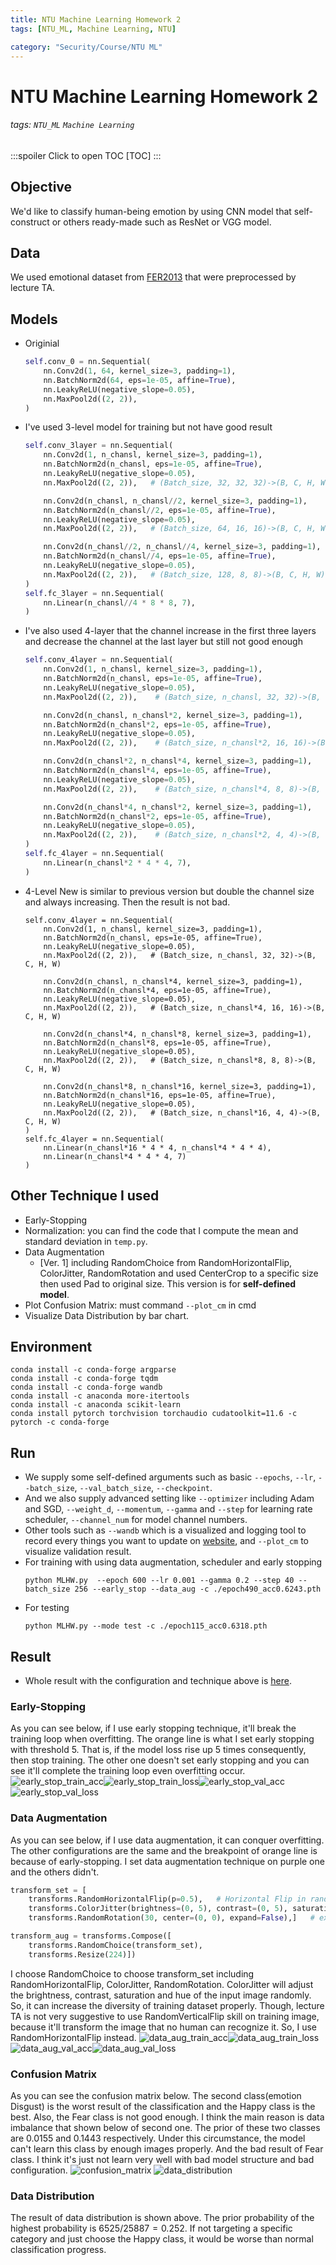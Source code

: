 ```yaml
---
title: NTU Machine Learning Homework 2
tags: [NTU_ML, Machine Learning, NTU]

category: "Security/Course/NTU ML"
---
```


# NTU Machine Learning Homework 2
<!-- more -->
###### tags: `NTU_ML` `Machine Learning`
:::spoiler Click to open TOC
[TOC]
:::

## Objective
We'd like to classify human-being emotion by using CNN model that self-construct or others ready-made such as ResNet or VGG model.

## Data
We used emotional dataset from [FER2013](https://www.kaggle.com/datasets/msambare/fer2013?datasetId=786787&sortBy=dateRun&tab=profile) that were preprocessed by lecture TA.

## Models
* Originial
    ```python
    self.conv_0 = nn.Sequential(
        nn.Conv2d(1, 64, kernel_size=3, padding=1),
        nn.BatchNorm2d(64, eps=1e-05, affine=True),
        nn.LeakyReLU(negative_slope=0.05),
        nn.MaxPool2d((2, 2)),
    )
    ```
* I've used 3-level model for training but not have good result
    ```python
    self.conv_3layer = nn.Sequential(
        nn.Conv2d(1, n_chansl, kernel_size=3, padding=1),
        nn.BatchNorm2d(n_chansl, eps=1e-05, affine=True),
        nn.LeakyReLU(negative_slope=0.05),
        nn.MaxPool2d((2, 2)),   # (Batch_size, 32, 32, 32)->(B, C, H, W)

        nn.Conv2d(n_chansl, n_chansl//2, kernel_size=3, padding=1),
        nn.BatchNorm2d(n_chansl//2, eps=1e-05, affine=True),
        nn.LeakyReLU(negative_slope=0.05),
        nn.MaxPool2d((2, 2)),   # (Batch_size, 64, 16, 16)->(B, C, H, W)

        nn.Conv2d(n_chansl//2, n_chansl//4, kernel_size=3, padding=1),
        nn.BatchNorm2d(n_chansl//4, eps=1e-05, affine=True),
        nn.LeakyReLU(negative_slope=0.05),
        nn.MaxPool2d((2, 2)),   # (Batch_size, 128, 8, 8)->(B, C, H, W)
    )
    self.fc_3layer = nn.Sequential(
        nn.Linear(n_chansl//4 * 8 * 8, 7),
    )
    ```
* I've also used 4-layer that the channel increase in the first three layers and decrease the channel at the last layer but still not good enough
    ```python
    self.conv_4layer = nn.Sequential(
        nn.Conv2d(1, n_chansl, kernel_size=3, padding=1),
        nn.BatchNorm2d(n_chansl, eps=1e-05, affine=True),
        nn.LeakyReLU(negative_slope=0.05),
        nn.MaxPool2d((2, 2)),    # (Batch_size, n_chansl, 32, 32)->(B, C, H, W)

        nn.Conv2d(n_chansl, n_chansl*2, kernel_size=3, padding=1),
        nn.BatchNorm2d(n_chansl*2, eps=1e-05, affine=True),
        nn.LeakyReLU(negative_slope=0.05),
        nn.MaxPool2d((2, 2)),    # (Batch_size, n_chansl*2, 16, 16)->(B, C, H, W)

        nn.Conv2d(n_chansl*2, n_chansl*4, kernel_size=3, padding=1),
        nn.BatchNorm2d(n_chansl*4, eps=1e-05, affine=True),
        nn.LeakyReLU(negative_slope=0.05),
        nn.MaxPool2d((2, 2)),    # (Batch_size, n_chansl*4, 8, 8)->(B, C, H, W)

        nn.Conv2d(n_chansl*4, n_chansl*2, kernel_size=3, padding=1),
        nn.BatchNorm2d(n_chansl*2, eps=1e-05, affine=True),
        nn.LeakyReLU(negative_slope=0.05),
        nn.MaxPool2d((2, 2)),    # (Batch_size, n_chansl*2, 4, 4)->(B, C, H, W)
    )
    self.fc_4layer = nn.Sequential(
        nn.Linear(n_chansl*2 * 4 * 4, 7),
    )
    ```

* 4-Level New is similar to previous version but double the channel size and always increasing. Then the result is not bad.
    ```python=
    self.conv_4layer = nn.Sequential(
        nn.Conv2d(1, n_chansl, kernel_size=3, padding=1),
        nn.BatchNorm2d(n_chansl, eps=1e-05, affine=True),
        nn.LeakyReLU(negative_slope=0.05),
        nn.MaxPool2d((2, 2)),   # (Batch_size, n_chansl, 32, 32)->(B, C, H, W)

        nn.Conv2d(n_chansl, n_chansl*4, kernel_size=3, padding=1),
        nn.BatchNorm2d(n_chansl*4, eps=1e-05, affine=True),
        nn.LeakyReLU(negative_slope=0.05),
        nn.MaxPool2d((2, 2)),   # (Batch_size, n_chansl*4, 16, 16)->(B, C, H, W)

        nn.Conv2d(n_chansl*4, n_chansl*8, kernel_size=3, padding=1),
        nn.BatchNorm2d(n_chansl*8, eps=1e-05, affine=True),
        nn.LeakyReLU(negative_slope=0.05),
        nn.MaxPool2d((2, 2)),   # (Batch_size, n_chansl*8, 8, 8)->(B, C, H, W)

        nn.Conv2d(n_chansl*8, n_chansl*16, kernel_size=3, padding=1),
        nn.BatchNorm2d(n_chansl*16, eps=1e-05, affine=True),
        nn.LeakyReLU(negative_slope=0.05),
        nn.MaxPool2d((2, 2)),   # (Batch_size, n_chansl*16, 4, 4)->(B, C, H, W)
    )
    self.fc_4layer = nn.Sequential(
        nn.Linear(n_chansl*16 * 4 * 4, n_chansl*4 * 4 * 4),
        nn.Linear(n_chansl*4 * 4 * 4, 7)
    )
    ```


## Other Technique I used
* Early-Stopping
* Normalization: you can find the code that I compute the mean and standard deviation in `temp.py`.
* Data Augmentation
    * [Ver. 1] including RandomChoice from RandomHorizontalFlip, ColorJitter, RandomRotation and used CenterCrop to a specific size then used Pad to original size. This version is for **self-defined model**.
* Plot Confusion Matrix: must command `--plot_cm` in cmd
* Visualize Data Distribution by bar chart.

## Environment
```
conda install -c conda-forge argparse
conda install -c conda-forge tqdm
conda install -c conda-forge wandb
conda install -c anaconda more-itertools
conda install -c anaconda scikit-learn
conda install pytorch torchvision torchaudio cudatoolkit=11.6 -c pytorch -c conda-forge
```

## Run
* We supply some self-defined arguments such as basic `--epochs`, `--lr`, `--batch_size`, `--val_batch_size`, `--checkpoint`.
* And we also supply advanced setting like `--optimizer` including Adam and SGD, `--weight_d`, `--momentum`, `--gamma` and `--step` for learning rate scheduler, `--channel_num` for model channel numbers.
* Other tools such as `--wandb` which is a visualized and logging tool to record every things you want to update on [website](https://wandb.ai/), and `--plot_cm` to visualize validation result.
* For training with using data augmentation, scheduler and early stopping
    ```
    python MLHW.py  --epoch 600 --lr 0.001 --gamma 0.2 --step 40 --batch_size 256 --early_stop --data_aug -c ./epoch490_acc0.6243.pth
    ```
* For testing
    ```
    python MLHW.py --mode test -c ./epoch115_acc0.6318.pth
    ```

## Result
* Whole result with the configuration and technique above is [here](https://wandb.ai/bernie6401/MLHW2/overview?workspace=user-bernie6401).

### Early-Stopping
As you can see below, if I use early stopping technique, it'll break the training loop when overfitting. The orange line is what I set early stopping with threshold 5. That is, if the model loss rise up 5 times consequently, then stop training. The other one doesn't set early stopping and you can see it'll complete the training loop even overfitting occur. ![early_stop_train_acc](https://imgur.com/FrJElIp.png)![early_stop_train_loss](https://imgur.com/GlFBuhu.png)![early_stop_val_acc](https://imgur.com/xmTOt04.png)![early_stop_val_loss](https://imgur.com/9M8Wdwa.png)

### Data Augmentation
As you can see below, if I use data augmentation, it can conquer overfitting. The other configurations are the same and the breakpoint of orange line is because of early-stopping. I set data augmentation technique on purple one and the others didn't.
```python
transform_set = [
    transforms.RandomHorizontalFlip(p=0.5),   # Horizontal Flip in random
    transforms.ColorJitter(brightness=(0, 5), contrast=(0, 5), saturation=(0, 5), hue=(-0.1, 0.1)),  # Adjust image brightness, contrast, satuation and hue in random
    transforms.RandomRotation(30, center=(0, 0), expand=False),]   # expand only for center rotation

transform_aug = transforms.Compose([
    transforms.RandomChoice(transform_set),
    transforms.Resize(224)])
```
I choose RandomChoice to choose transform_set including RandomHorizontalFlip, ColorJitter, RandomRotation. ColorJitter will adjust the brightness, contrast, saturation and hue of the input image randomly. So, it can increase the diversity of training dataset properly. Though, lecture TA is not very suggestive to use RandomVerticalFlip skill on training image, because it'll transform the image that no human can recognize it. So, I use RandomHorizontalFlip instead.
![data_aug_train_acc](https://imgur.com/PL2Ykmq.png)![data_aug_train_loss](https://imgur.com/V6NxzMD.png)![data_aug_val_acc](https://imgur.com/aOtnNaf.png)![data_aug_val_loss](https://imgur.com/sewt3kI.png)

### Confusion Matrix
As you can see the confusion matrix below. The second class(emotion Disgust) is the worst result of the classification and the Happy class is the best. Also, the Fear class is not good enough. I think the main reason is data imbalance that shown below of second one. The prior of these two classes are 0.0155 and 0.1443 respectively. Under this circumstance, the model can't learn this class by enough images properly. And the bad result of Fear class. I think it's just not learn very well with bad model structure and bad configuration.
![confusion_matrix](https://imgur.com/JXcbEKx.png)
![data_distribution](https://imgur.com/SEHelPa.png)

### Data Distribution
The result of data distribution is shown above. The prior probability of the highest probability is $6525/25887=0.252$. If not targeting a specific category and just choose the Happy class, it would be worse than normal classification progress.